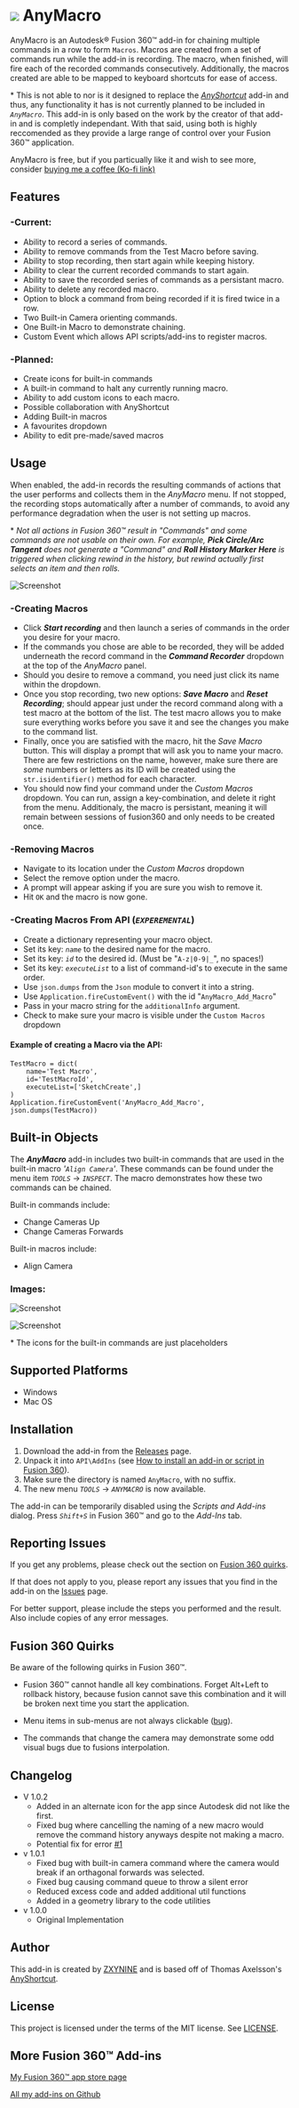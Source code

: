 # ![](resources/AnyMacroIcon/AnyMacroIcon.png) AnyMacro

AnyMacro is an Autodesk® Fusion 360™ add-in for chaining multiple commands in a row to form `Macros`. Macros are created from a set of commands run while the add-in is recording. The macro, when finished, will fire each of the recorded commands consecutively. Additionally, the macros created are able to be mapped to keyboard shortcuts for ease of access.

\* This is not able to nor is it designed to replace the *[AnyShortcut](https://github.com/thomasa88/AnyShortcut)* add-in and thus, any functionality it has is not currently planned to be included in *`AnyMacro`*. This add-in is only based on the work by the creator of that add-in and is completly independant. With that said, using both is highly reccomended as they provide a large range of control over your Fusion 360™ application.

AnyMacro is free, but if you particually like it and wish to see more, consider [buying me a coffee (Ko-fi link)](ko-fi.com/zxynine)

## Features

### -Current:
* Ability to record a series of commands.
* Ability to remove commands from the Test Macro before saving.
* Ability to stop recording, then start again while keeping history.
* Ability to clear the current recorded commands to start again.
* Ability to save the recorded series of commands as a persistant macro.
* Ability to delete any recorded macro.
* Option to block a command from being recorded if it is fired twice in a row.
* Two Built-in Camera orienting commands.
* One Built-in Macro to demonstrate chaining.
* Custom Event which allows API scripts/add-ins to register macros.

### -Planned:
* Create icons for built-in commands
* A built-in command to halt any currently running macro.
* Ability to add custom icons to each macro.
* Possible collaboration with AnyShortcut
* Adding Built-in macros
* A favourites dropdown
* Ability to edit pre-made/saved macros




## Usage
When enabled, the add-in records the resulting commands of actions that the user performs and collects them in the *AnyMacro* menu. If not stopped, the recording stops automatically after a number of commands, to avoid any performance degradation when the user is not setting up macros.

\* *Not all actions in Fusion 360™ result in "Commands" and some commands are not usable on their own. For example, **Pick Circle/Arc Tangent** does not generate a "Command" and **Roll History Marker Here** is triggered when clicking rewind in the history, but rewind actually first selects an item and then rolls.*

![Screenshot](tracking_screenshot.png)

### -Creating Macros
* Click ***Start recording*** and then launch a series of commands in the order you desire for your macro.
* If the commands you chose are able to be recorded, they will be added underneath the record command in the ***Command Recorder*** dropdown at the top of the *AnyMacro* panel.
* Should you desire to remove a command, you need just click its name within the dropdown.
* Once you stop recording, two new options: ***Save Macro*** and ***Reset Recording***; should appear just under the record command along with a test macro at the bottom of the list. The test macro allows you to make sure everything works before you save it and see the changes you make to the command list.
* Finally, once you are satisfied with the macro, hit the *Save Macro* button. This will display a prompt that will ask you to name your macro. There are few restrictions on the name, however, make sure there are *some* numbers or letters as its ID will be created using the `str.isidentifier()` method for each character.
* You should now find your command under the *Custom Macros* dropdown. You can run, assign a key-combination, and delete it right from the menu. Additionaly, the macro is persistant, meaning it will remain between sessions of fusion360 and only needs to be created once.

### -Removing Macros
* Navigate to its location under the *Custom Macros* dropdown
* Select the remove option under the macro. 
* A prompt will appear asking if you are sure you wish to remove it.
* Hit `OK` and the macro is now gone.

### -Creating Macros From API   (***`EXPEREMENTAL`***)
* Create a dictionary representing your macro object.
* Set its key: *`name`* to the desired name for the macro.
* Set its key: *`id`* to the desired id. (Must be "`A-z|0-9|_`", no spaces!)
* Set its key: *`executeList`* to a list of command-id's to execute in the same order.
* Use `json.dumps` from the `Json` module to convert it into a string.
* Use `Application.fireCustomEvent()` with the id "`AnyMacro_Add_Macro`"
* Pass in your macro string for the `additionalInfo` argument.
* Check to make sure your macro is visible under the `Custom Macros` dropdown

#### Example of creating a Macro via the API:
	TestMacro = dict(
		name='Test Macro', 
		id='TestMacroId',
		executeList=['SketchCreate',]
	)
	Application.fireCustomEvent('AnyMacro_Add_Macro', json.dumps(TestMacro))

## Built-in Objects
The ***AnyMacro*** add-in includes two built-in commands that are used in the built-in macro *'`Align Camera`'*. These commands can be found under the menu item *`TOOLS`* -> *`INSPECT`*. The macro demonstrates how these two commands can be chained.

Built-in commands include:
 * Change Cameras Up
 * Change Cameras Forwards

Built-in macros include:
 * Align Camera

### Images:

![Screenshot](builtin_macro_screenshot.png) 

![Screenshot](builtin_commands_screenshot.png)

\* The icons for the built-in commands are just placeholders

## Supported Platforms
  * Windows
  * Mac OS

## Installation
1. Download the add-in from the [Releases](https://github.com/zxynine/AnyMacro/releases) page.
2. Unpack it into `API\AddIns` (see [How to install an add-in or script in Fusion 360](https://knowledge.autodesk.com/support/fusion-360/troubleshooting/caas/sfdcarticles/sfdcarticles/How-to-install-an-ADD-IN-and-Script-in-Fusion-360.html)).
3. Make sure the directory is named `AnyMacro`, with no suffix.
4. The new menu *`TOOLS`* -> *`ANYMACRO`* is now available.

The add-in can be temporarily disabled using the *Scripts and Add-ins* dialog. Press *`Shift+S`* in Fusion 360™ and go to the *Add-Ins* tab.

## Reporting Issues
If you get any problems, please check out the section on [Fusion 360 quirks](##fusion-360-quirks).

If that does not apply to you, please report any issues that you find in the add-in on the [Issues](https://github.com/zxynine/AnyMacro/issues) page.

For better support, please include the steps you performed and the result. Also include copies of any error messages.

## Fusion 360 Quirks
Be aware of the following quirks in Fusion 360™.

* Fusion 360™ cannot handle all key combinations. Forget Alt+Left to rollback history, because fusion cannot save this combination and it will be broken next time you start the application.

* Menu items in sub-menus are not always clickable ([bug](https://forums.autodesk.com/t5/fusion-360-api-and-scripts/api-bug-cannot-click-menu-items-in-nested-dropdown/td-p/9669144)).

* The commands that change the camera may demonstrate some odd visual bugs due to fusions interpolation.

## Changelog
* V 1.0.2
  * Added in an alternate icon for the app since Autodesk did not like the first.
  * Fixed bug where cancelling the naming of a new macro would remove the command history anyways despite not making a macro.
  * Potential fix for error [#1](https://github.com/Zxynine/AnyMacro/issues/1)
* v 1.0.1
  * Fixed bug with built-in camera command where the camera would break if an orthagonal forwards was selected. 
  * Fixed bug causing command queue to throw a silent error
  * Reduced excess code and added additional util functions
  * Added in a geometry library to the code utilities
* v 1.0.0
  * Original Implementation 

## Author
This add-in is created by [ZXYNINE](https://github.com/Zxynine) and is based off of Thomas Axelsson's [AnyShortcut](https://github.com/thomasa88/AnyShortcut).

## License
This project is licensed under the terms of the MIT license. See [LICENSE](LICENSE).

## More Fusion 360™ Add-ins
[My Fusion 360™ app store page](https://apps.autodesk.com/en/Publisher/PublisherHomepage?ID=EFHWLR46R29G)

[All my add-ins on Github](https://github.com/Zxynine?tab=repositories)
